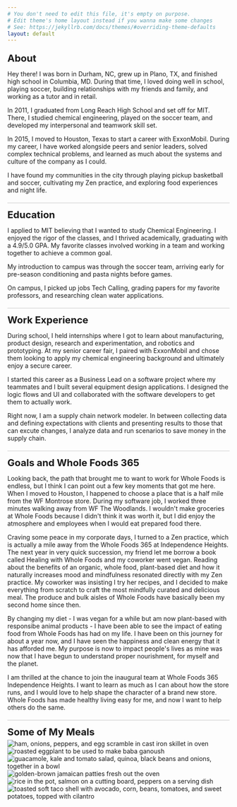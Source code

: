 ```yaml
---
# You don't need to edit this file, it's empty on purpose.
# Edit theme's home layout instead if you wanna make some changes
# See: https://jekyllrb.com/docs/themes/#overriding-theme-defaults
layout: default
---
```

<style>
  h3 {
        margin-top: 20px;
        margin-bottom: 5px;
        font-size: 22px;
  }

  .about {
        margin-top: 0px;
  }

  .education {
      list-style-type: none;
      font-size: 15px;
  }

  .education-item {
      margin-bottom: 10px;
  }

  .work-activities {
      margin-bottom: 10px;
  }

  .work-title {
      font-size: 15px;
      font-weight: bold;
      margin-top: 5px;
      margin-bottom: 2px;
  }

  .work-date {
      font-size: 14px;
      margin-top: 2px;
      margin-bottom: 2px;
      font-weight: normal;
  }

  .work-company {
      font-size: 14px;
      margin-top: 2px;
      margin-bottom: 5px;
      font-style: italic;
  }

  .work-activities-item {
      font-size: 14px;
  }

  .long-border {
      border-color: rgb(200, 200, 200);
      border-width: 1px;
      border-top-style: solid;
      padding-top: 13px;
  }

  .single-header {
      padding-bottom: 0px;
      padding-top: 19px;
  }
</style>

<h3>About</h3>
<p class="plain-text">Hey there! I was born in Durham, NC, grew up in Plano, TX, and finished high school in Columbia, MD. During that time, I loved doing well in school, playing soccer, building relationships with my friends and family, and working as a tutor and in retail.</p>
<p>In 2011, I graduated from Long Reach High School and set off for MIT. There, I studied chemical engineering, played on the soccer team, and developed my interpersonal and teamwork skill set.</p>
<p class="about-text">In 2015, I moved to Houston, Texas to start a career with ExxonMobil. During my career, I have worked alongside peers and senior leaders, solved complex technical problems, and learned as much about the systems and culture of the company as I could.</p>
<p>I have found my communities in the city through playing pickup basketball and soccer, cultivating my Zen practice, and exploring food experiences and night life.</p>

<h3 class="long-border">Education</h3>
<p class="plain-text">I applied to MIT believing that I wanted to study Chemical Engineering. I enjoyed the rigor of the classes, and I thrived academically, graduating with a 4.9/5.0 GPA. My favorite classes involved working in a team and working together to achieve a common goal.</p>
<p>My introduction to campus was through the soccer team, arriving early for pre-season conditioning and pasta nights before games.</p>
<p>On campus, I picked up jobs Tech Calling, grading papers for my favorite professors, and researching clean water applications.</p>

<h3 class="long-border">Work Experience</h3>
<p class="plain-text">During school, I held internships where I got to learn about manufacturing, product design, research and experimentation, and robotics and prototyping. At my senior career fair, I paired with ExxonMobil and chose them looking to apply my chemical engineering background and ultimately enjoy a secure career.</p>
<p>I started this career as a Business Lead on a software project where my teammates and I built several equipment design applications. I designed the logic flows and UI and collaborated with the software developers to get them to actually work.</p>
<p>Right now, I am a supply chain network modeler. In between collecting data and defining expectations with clients and presenting results to those that can excute changes, I analyze data and run scenarios to save money in the supply chain.</p>

<h3 class="long-border">Goals and Whole Foods 365</h3>
<p class="plain-text">Looking back, the path that brought me to want to work for Whole Foods is endless, but I think I can point out a few key moments that got me here. When I moved to Houston, I happened to choose a place that is a half mile from the WF Montrose store. During my software job, I worked three minutes walking away from WF The Woodlands. I wouldn't make groceries at Whole Foods because I didn't think it was worth it, but I did enjoy the atmosphere and employees when I would eat prepared food there.</p>
<p>Craving some peace in my corporate days, I turned to a Zen practice, which is actually a mile away from the Whole Foods 365 at Independence Heights. The next year in very quick succession, my friend let me borrow a book called Healing with Whole Foods and my coworker went vegan. Reading about the benefits of an organic, whole food, plant-based diet and how it naturally increases mood and mindfulness resonated directly with my Zen practice. My coworker was insisting I try her recipes, and I decided to make everything from scratch to craft the most mindfully curated and delicious meal. The produce and bulk aisles of Whole Foods have basically been my second home since then.</p>
<p>By changing my diet - I was vegan for a while but am now plant-based with responsibe animal products - I have been able to see the impact of eating food from Whole Foods has had on my life. I have been on this journey for about a year now, and I have seen the happiness and clean energy that it has afforded me. My purpose is now to impact people's lives as mine was now that I have begun to understand proper nourishment, for myself and the planet.</p>
<p>I am thrilled at the chance to join the inaugural team at Whole Foods 365 Independence Heights. I want to learn as much as I can about how the store runs, and I would love to help shape the character of a brand new store. Whole Foods has made healthy living easy for me, and now I want to help others do the same.</p>

<h3 class="long-border">Some of My Meals</h3>


<img src="egg-scramble.JPG" alt="ham, onions, peppers, and egg scramble in cast iron skillet in oven">
<img src="eggplant-for-baba.jpg" alt="roasted eggplant to be used to make baba ganoush">
<img src="homemade-bowl.jpg" alt="guacamole, kale and tomato salad, quinoa, black beans and onions, together in a bowl">
<img src="jamaican-patties.jpg" alt="golden-brown jamaican patties fresh out the oven">
<img src="rice-salmon-peppers.jpg" alt="rice in the pot, salmon on a cutting board, peppers on a serving dish">
<img src="vegan-taco.jpg" alt="toasted soft taco shell with avocado, corn, beans, tomatoes, and sweet potatoes, topped with cilantro">

